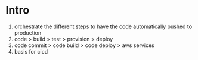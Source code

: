 # Intro
1. orchestrate the different steps to have the code automatically pushed to production
1. code > build > test > provision > deploy
1. code commit > code build > code deploy > aws services
1. basis for cicd
